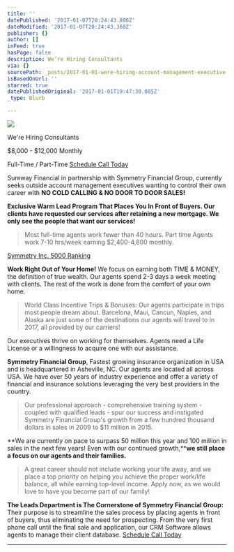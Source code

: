 ```yaml
---
title: ''
datePublished: '2017-01-07T20:24:43.896Z'
dateModified: '2017-01-07T20:24:43.360Z'
publisher: {}
author: []
inFeed: true
hasPage: false
description: We’re Hiring Consultants
via: {}
sourcePath: _posts/2017-01-01-were-hiring-account-management-executive-9-12k-monthly.md
isBasedOnUrl: ''
starred: true
datePublishedOriginal: '2017-01-01T19:47:30.085Z'
_type: Blurb

---
```

![](https://the-grid-user-content.s3-us-west-2.amazonaws.com/67d3fdfa-c9c7-4cb6-a436-dc16208094d8.jpg)

We're Hiring Consultants

$8,000 - $12,000 Monthly

Full-Time / Part-Time
[Schedule Call Today][0]

Sureway Financial in partnership with Symmetry Financial Group, currently seeks outside account management executives wanting to control their own career with **NO COLD CALLING & NO DOOR TO DOOR SALES!**

**Exclusive Warm Lead Program That Places You In Front of Buyers. Our clients have requested our services after retaining a new mortgage. We only see the people that want our services!**

> Most full-time agents work fewer than 40 hours. Part time Agents work 7-10 hrs/week earning $2,400-4,800 monthly.

[Symmetry Inc. 5000 Ranking][1]

**Work Right Out of Your Home!** We focus on earning both TIME & MONEY, the definition of true wealth. Our agents spend 2-3 days a week meeting with clients. The rest of the work is done from the comfort of your own home.

> World Class Incentive Trips & Bonuses: Our agents participate in trips most people dream about. Barcelona, Maui, Cancun, Naples, and Alaska are just some of the destinations our agents will travel to in 2017, all provided by our carriers!

Our executives thrive on working for themselves. Agents need a Life License or a willingness to acquire one with our assistance.

**Symmetry Financial Group**, Fastest growing insurance organization in USA and is headquartered in Asheville, NC. Our agents are located all across USA. We have over 50 years of industry experience and offer a variety of financial and insurance solutions leveraging the very best providers in the country.

> Our professional approach - comprehensive training system - coupled with qualified leads - spur our success and instigated Symmetry Financial Group's growth from a few hundred thousand dollars in sales in 2009 to $11 million in 2015\.

**We are currently on pace to surpass 50 million this year and 100 million in sales in the next few years! Even with our continued growth,****we still place a focus on our agents and their families.**

> A great career should not include working your life away, and we place a top priority on helping you achieve the proper work/life balance, all while earning top-level income. Apply now, as we would love to have you become part of our family!

**The Leads Department is The Cornerstone of Symmetry Financial Group:** Their purpose is to streamline the sales process by placing agents in front of buyers, thus eliminating the need for prospecting. From the very first phone call until the final sale and application, our CRM Software allows agents to manage their client database.
[Schedule Call Today][0]

---



[0]: https://calendly.com/surewaytolive
[1]: http://www.inc.com/profile/symmetry-financial-group